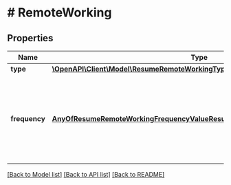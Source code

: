 # # RemoteWorking

## Properties

Name | Type | Description | Notes
------------ | ------------- | ------------- | -------------
**type** | [**\OpenAPI\Client\Model\ResumeRemoteWorkingType**](ResumeRemoteWorkingType.md) |  | [optional]
**frequency** | [**AnyOfResumeRemoteWorkingFrequencyValueResumeRemoteWorkingFrequencyRange**](AnyOfResumeRemoteWorkingFrequencyValueResumeRemoteWorkingFrequencyRange.md) | The percentage or a range of percentages of the time of the week in which the job is remote. | [optional]

[[Back to Model list]](../../README.md#models) [[Back to API list]](../../README.md#endpoints) [[Back to README]](../../README.md)
